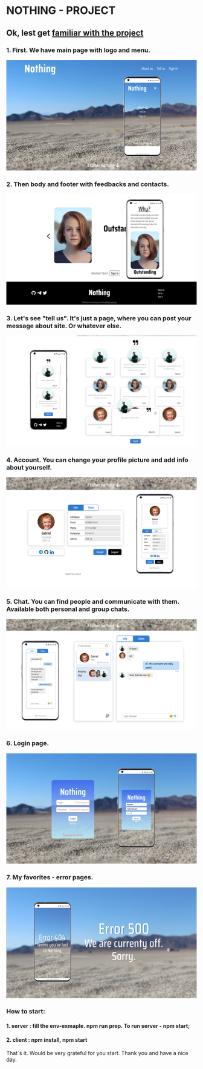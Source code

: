 # NOTHING - PROJECT
## Ok, lest get <ins>familiar with the project</ins>

### 1. First. We have main page with logo and menu.
![main_page](readme-assets/nothing.png)

### 2. Then body and footer with feedbacks and contacts.
![body_footer](readme-assets/nothing_main_footer.png)

### 3. Let's see "tell us". It's just a page, where you can post your message about site. Or whatever else.
![tell_us](readme-assets/feedback_post.png)

### 4. Account. You can change your profile picture and add info about yourself.
![account](readme-assets/Account.png)

### 5. Chat. You can find people and communicate with them. Available both personal and group chats.
![chat](readme-assets/Chat.png)

### 6. Login page.
![chat](readme-assets/Login.png)

### 7. My favorites - error pages.
![error](readme-assets/Error.png)


### How to start: 

#### 1. server : fill the env-exmaple. **npm run prep**. To run server - **npm start**; 
#### 2. client : **npm install, npm start**

That`s it.
Would be very grateful for you start. Thank you and have a nice day.
